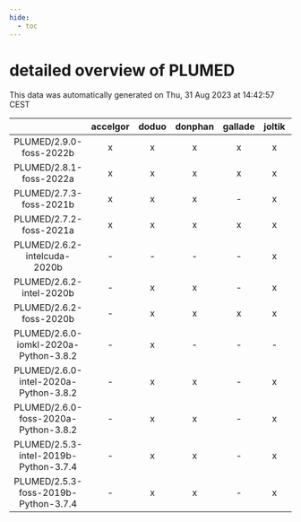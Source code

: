 ```yaml
---
hide:
  - toc
---
```


detailed overview of PLUMED
===========================


This data was automatically generated on Thu, 31 Aug 2023 at 14:42:57 CEST  

| |accelgor|doduo|donphan|gallade|joltik|skitty|swalot|victini|
| :---: | :---: | :---: | :---: | :---: | :---: | :---: | :---: | :---: |
|PLUMED/2.9.0-foss-2022b|x|x|x|x|x|x|x|x|
|PLUMED/2.8.1-foss-2022a|x|x|x|x|x|x|x|x|
|PLUMED/2.7.3-foss-2021b|x|x|x|-|x|x|x|x|
|PLUMED/2.7.2-foss-2021a|x|x|x|x|x|x|x|x|
|PLUMED/2.6.2-intelcuda-2020b|-|-|-|-|x|-|-|-|
|PLUMED/2.6.2-intel-2020b|-|x|x|-|x|-|-|-|
|PLUMED/2.6.2-foss-2020b|-|x|x|x|x|x|x|x|
|PLUMED/2.6.0-iomkl-2020a-Python-3.8.2|-|x|-|-|-|-|-|-|
|PLUMED/2.6.0-intel-2020a-Python-3.8.2|-|x|x|-|x|x|x|x|
|PLUMED/2.6.0-foss-2020a-Python-3.8.2|-|x|x|-|x|x|x|x|
|PLUMED/2.5.3-intel-2019b-Python-3.7.4|-|x|x|-|x|x|-|x|
|PLUMED/2.5.3-foss-2019b-Python-3.7.4|-|x|x|-|x|x|-|x|
